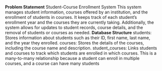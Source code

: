 **Problem Statement** 
Student-Course Enrollment System
This system manages student information, courses offered by an institution,
and the enrollment of students in courses. It keeps track of each student’s 
enrollment year and the courses they are currently taking. Additionally, the system allows for
updates to student records, course details, and the removal of students or courses as needed.
**Database Structure**
students: Stores information about students such as their ID, first name, last name, and the year they enrolled.
courses: Stores the details of the courses, including the course name and description.
student_courses: Links students and courses to track which students are enrolled in which courses. 
This is a many-to-many relationship because a student can enroll in multiple courses, and a course can have many students
